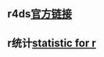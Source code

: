 ## r4ds[官方链接](https://r4ds.had.co.nz/workflow-basics.html)

## r统计[statistic for r](http://zoonek2.free.fr/UNIX/48_R/all.html)